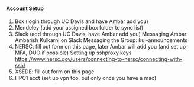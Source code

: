 
#### Account Setup
1.	Box (login through UC Davis and have Ambar add you)
2.	Mendeley (add your assigned box folder to sync list)
3.	Slack (add through UC Davis, have Ambar add you)
    Messaging Ambar: Ambarish Kulkarni on Slack
    Messaging the Group: kul-announcements
4.	NERSC: fill out form on this page, later Ambar will add you (and set up MFA, DUO if possible)
    Setting up sshproxy keys https://www.nersc.gov/users/connecting-to-nersc/connecting-with-ssh/
5.	XSEDE: fill out form on this page
6.	HPC1 acct (set up vpn too, but only once you have a mac)
